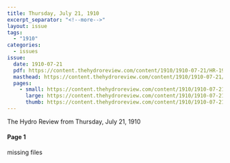 ```yaml
---
title: Thursday, July 21, 1910
excerpt_separator: "<!--more-->"
layout: issue
tags:
  - "1910"
categories:
  - issues
issue:
  date: 1910-07-21
  pdf: https://content.thehydroreview.com/content/1910/1910-07-21/HR-1910-07-21.pdf
  masthead: https://content.thehydroreview.com/content/1910/1910-07-21/masthead/HR-1910-07-21.jpg
  pages:
    - small: https://content.thehydroreview.com/content/1910/1910-07-21/small/HR-1910-07-21-01.jpg
      large: https://content.thehydroreview.com/content/1910/1910-07-21/large/HR-1910-07-21-01.jpg
      thumb: https://content.thehydroreview.com/content/1910/1910-07-21/thumbnails/HR-1910-07-21-01.jpg
---
```


The Hydro Review from Thursday, July 21, 1910

<!--more-->

<h4>Page 1</h4>
<p>missing files </p></p>

